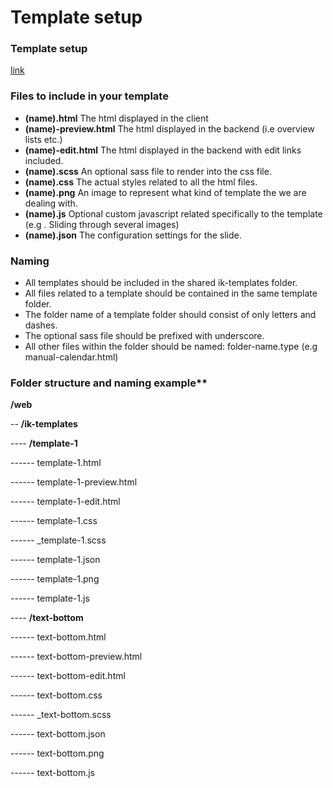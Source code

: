 Template setup
=============

### Template setup
[link](IK3-templates.pdf)


### Files to include in your template
* **(name).html**  The html displayed in the client
* **(name)-preview.html**  The html displayed in the backend (i.e overview lists etc.)
* **(name)-edit.html**  The html displayed in the backend with edit links included.
* **(name).scss**  An optional sass file to render into the css file.
* **(name).css**  The actual styles related to all the html files.
* **(name).png**  An image to represent what kind of template the we are dealing with.
* **(name).js**  Optional custom javascript related specifically to the template (e.g . Sliding through several images)
* **(name).json**  The configuration settings for the slide.


### Naming
* All templates should be included in the shared ik-templates folder.
* All files related to a template should be contained in the same template folder.
* The folder name of a template folder should consist of only letters and dashes.
* The optional sass file should be prefixed with underscore.
* All other files within the folder should be named: folder-name.type (e.g manual-calendar.html)


### Folder structure and naming example**

**/web**

-- **/ik-templates**

---- **/template-1**

------ template-1.html

------ template-1-preview.html

------ template-1-edit.html

------ template-1.css

------ _template-1.scss

------ template-1.json

------ template-1.png

------ template-1.js

---- **/text-bottom**

------ text-bottom.html

------ text-bottom-preview.html

------ text-bottom-edit.html

------ text-bottom.css

------ _text-bottom.scss

------ text-bottom.json

------ text-bottom.png

------ text-bottom.js